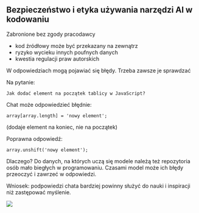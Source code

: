 ## Bezpieczeństwo i etyka używania narzędzi AI w kodowaniu



Zabronione bez zgody pracodawcy

* kod źródłowy może być przekazany na zewnątrz
* ryzyko wycieku innych poufnych danych
* kwestia regulacji praw autorskich



W odpowiedziach mogą pojawiać się błędy. Trzeba zawsze je sprawdzać



Na pytanie: 

`Jak dodać element na początek tablicy w JavaScript?`<!-- .element: class="prompt" style="font-size: 0.7em; white-space: pre" -->

Chat może odpowiedzieć błędnie: 

```
array[array.length] = 'nowy element';
```

(dodaje element na koniec, nie na początek)
<!-- .element style="font-size: 0.8em" -->

Poprawna odpowiedź:

```
array.unshift('nowy element');
```



Dlaczego? Do danych, na których uczą się modele należą też repozytoria osób mało biegłych w programowaniu. Czasami model może ich błędy przeoczyć i zawrzeć w odpowiedzi.




Wniosek: podpowiedzi chata bardziej powinny służyć do nauki i inspiracji niż zastępować myślenie.

![](img/ostrzezenie.png)<!-- .element: style="width: 35%" -->